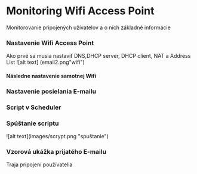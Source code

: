 # <h1> Monitoring Wifi Access Point</h1>
Monitorovanie pripojených užívatelov a o ních základné informácie

<h3> Nastavenie Wifi Access Point</h3>
Ako prvé sa  musia nastaviť DNS,DHCP server, DHCP client, NAT a Address List
![alt text]
(email2.png"wifi")

<h4>Následne nastavenie samotnej Wifi</h4>

<h3> Nastavenie posielania E-mailu</h3>

<h3> Script v Scheduler</h3>

<h3> Spúštanie scriptu</h3>
![alt text](images/scrypt.png "spuštanie")

<h3> Vzorová ukážka prijatého E-mailu</h3>
Traja pripojení používatelia

